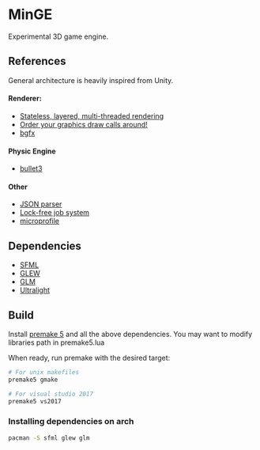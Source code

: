 # MinGE

Experimental 3D game engine.

## References

General architecture is heavily inspired from Unity.

#### Renderer:
 * [Stateless, layered, multi-threaded rendering](https://blog.molecular-matters.com/2014/11/06/stateless-layered-multi-threaded-rendering-part-1/)
 * [Order your graphics draw calls around!](http://realtimecollisiondetection.net/blog/?p=86)
 * [bgfx](https://github.com/bkaradzic/bgfx)

#### Physic Engine
 * [bullet3](https://github.com/bulletphysics/bullet3)

#### Other
 * [JSON parser](https://github.com/nlohmann/json)
 * [Lock-free job system](https://blog.molecular-matters.com/tag/job-system/)
 * [microprofile](https://github.com/zeux/microprofile)


## Dependencies
* [SFML](https://www.sfml-dev.org/download/sfml/2.5.1/)
* [GLEW](http://glew.sourceforge.net/index.html)
* [GLM](https://github.com/g-truc/glm/releases/)
* [Ultralight](https://github.com/ultralight-ux/Ultralight/releases)

## Build

Install [premake 5](https://premake.github.io/) and all the above dependencies.
You may want to modify libraries path in premake5.lua

When ready, run premake with the desired target:
```bash
# For unix makefiles
premake5 gmake

# For visual studio 2017
premake5 vs2017
```

### Installing dependencies on arch

```bash
pacman -S sfml glew glm
```
